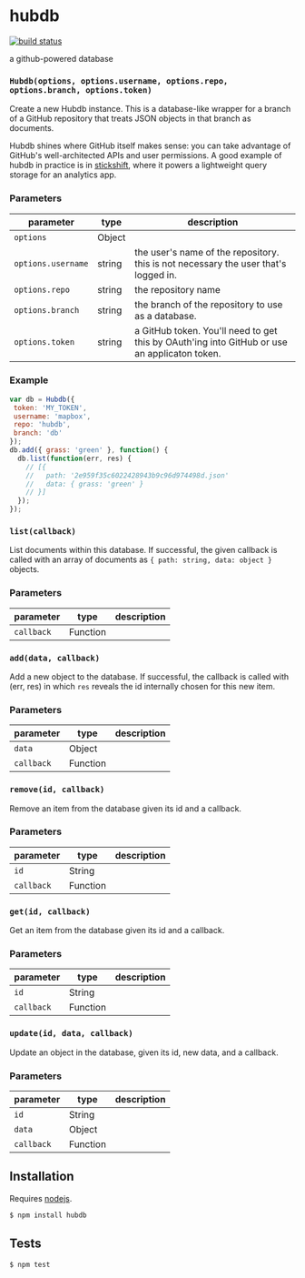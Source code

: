 # hubdb

[![build status](https://secure.travis-ci.org/mapbox/hubdb.png)](http://travis-ci.org/mapbox/hubdb)

a github-powered database


### `Hubdb(options, options.username, options.repo, options.branch, options.token)`

Create a new Hubdb instance. This is a database-like wrapper for a
branch of a GitHub repository that treats JSON objects in that branch
as documents.

Hubdb shines where GitHub itself makes sense: you can take
advantage of GitHub's well-architected APIs and user permissions. A
good example of hubdb in practice is in [stickshift](https://github.com/mapbox/stickshift),
where it powers a lightweight query storage for an analytics app.


### Parameters

| parameter          | type   | description                                                                                  |
| ------------------ | ------ | -------------------------------------------------------------------------------------------- |
| `options`          | Object |                                                                                              |
| `options.username` | string | the user's name of the repository. this is not necessary the user that's logged in.          |
| `options.repo`     | string | the repository name                                                                          |
| `options.branch`   | string | the branch of the repository to use as a database.                                           |
| `options.token`    | string | a GitHub token. You'll need to get this by OAuth'ing into GitHub or use an applicaton token. |


### Example

```js
var db = Hubdb({
 token: 'MY_TOKEN',
 username: 'mapbox',
 repo: 'hubdb',
 branch: 'db'
});
db.add({ grass: 'green' }, function() {
  db.list(function(err, res) {
    // [{
    //   path: '2e959f35c6022428943b9c96d974498d.json'
    //   data: { grass: 'green' }
    // }]
  });
});
```


### `list(callback)`

List documents within this database. If successful, the given
callback is called with an array of documents as
`{ path: string, data: object }` objects.

### Parameters

| parameter  | type     | description |
| ---------- | -------- | ----------- |
| `callback` | Function |             |



### `add(data, callback)`

Add a new object to the database. If successful, the callback is called
with (err, res) in which `res` reveals the id internally chosen
for this new item.


### Parameters

| parameter  | type     | description |
| ---------- | -------- | ----------- |
| `data`     | Object   |             |
| `callback` | Function |             |



### `remove(id, callback)`

Remove an item from the database given its id  and a callback.


### Parameters

| parameter  | type     | description |
| ---------- | -------- | ----------- |
| `id`       | String   |             |
| `callback` | Function |             |



### `get(id, callback)`

Get an item from the database given its id  and a callback.


### Parameters

| parameter  | type     | description |
| ---------- | -------- | ----------- |
| `id`       | String   |             |
| `callback` | Function |             |



### `update(id, data, callback)`

Update an object in the database, given its id, new data, and a callback.


### Parameters

| parameter  | type     | description |
| ---------- | -------- | ----------- |
| `id`       | String   |             |
| `data`     | Object   |             |
| `callback` | Function |             |


## Installation

Requires [nodejs](http://nodejs.org/).

```sh
$ npm install hubdb
```

## Tests

```sh
$ npm test
```

